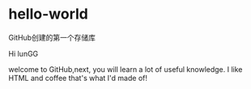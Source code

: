 # hello-world
GitHub创建的第一个存储库

Hi lunGG

welcome to GitHub,next, you will learn a lot of useful knowledge.
I like HTML and coffee that's what I'd made of!

